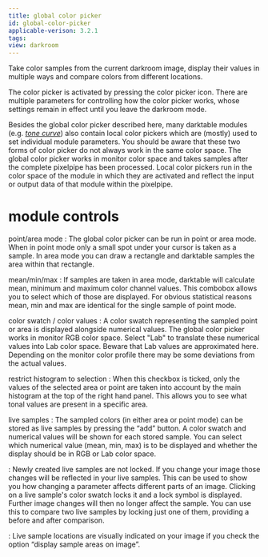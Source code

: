 ```yaml
---
title: global color picker
id: global-color-picker
applicable-verison: 3.2.1
tags: 
view: darkroom
---
```


Take color samples from the current darkroom image, display their values in multiple ways and compare colors from different locations. 

The color picker is activated by pressing the color picker icon. There are multiple parameters for controlling how the color picker works, whose settings remain in effect until you leave the darkroom mode.

Besides the global color picker described here, many darktable modules (e.g. [_tone curve_](../../processing-modules/tone-curve.md)) also contain local color pickers which are (mostly) used to set individual module parameters. You should be aware that these two forms of color picker do not always work in the same color space. The global color picker works in monitor color space and takes samples after the complete pixelpipe has been processed. Local color pickers run in the color space of the module in which they are activated and reflect the input or output data of that module within the pixelpipe.

# module controls

point/area mode
: The global color picker can be run in point or area mode. When in point mode only a small spot under your cursor is taken as a sample. In area mode you can draw a rectangle and darktable samples the area within that rectangle.

mean/min/max
: If samples are taken in area mode, darktable will calculate mean, minimum and maximum color channel values. This combobox allows you to select which of those are displayed. For obvious statistical reasons mean, min and max are identical for the single sample of point mode.

color swatch / color values
: A color swatch representing the sampled point or area is displayed alongside numerical values. The global color picker works in monitor RGB color space. Select "Lab" to translate these numerical values into Lab color space. Beware that Lab values are approximated here. Depending on the monitor color profile there may be some deviations from the actual values.

restrict histogram to selection
: When this checkbox is ticked, only the values of the selected area or point are taken into account by the main histogram at the top of the right hand panel. This allows you to see what tonal values are present in a specific area.

live samples
: The sampled colors (in either area or point mode) can be stored as live samples by pressing the “add” button. A color swatch and numerical values will be shown for each stored sample. You can select which numerical value (mean, min, max) is to be displayed and whether the display should be in RGB or Lab color space.

: Newly created live samples are not locked. If you change your image those changes will be reflected in your live samples. This can be used to show you how changing a parameter affects different parts of an image. Clicking on a live sample's color swatch locks it and a lock symbol is displayed. Further image changes will then no longer affect the sample. You can use this to compare two live samples by locking just one of them, providing a before and after comparison.

: Live sample locations are visually indicated on your image if you check the option “display sample areas on image”. 
